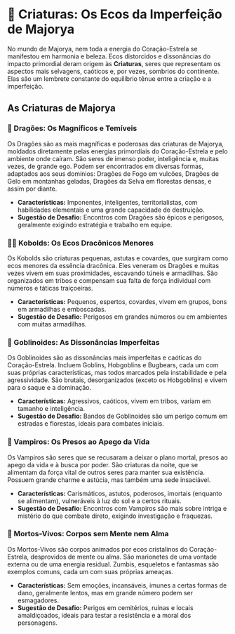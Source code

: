 # 👹 Criaturas: Os Ecos da Imperfeição de Majorya

No mundo de Majorya, nem toda a energia do Coração-Estrela se manifestou em harmonia e beleza. Ecos distorcidos e dissonâncias do impacto primordial deram origem às **Criaturas**, seres que representam os aspectos mais selvagens, caóticos e, por vezes, sombrios do continente. Elas são um lembrete constante do equilíbrio tênue entre a criação e a imperfeição.

## As Criaturas de Majorya

### 🐲 Dragões: Os Magníficos e Temíveis

Os Dragões são as mais magníficas e poderosas das criaturas de Majorya, moldados diretamente pelas energias primordiais do Coração-Estrela e pelo ambiente onde caíram. São seres de imenso poder, inteligência e, muitas vezes, de grande ego. Podem ser encontrados em diversas formas, adaptados aos seus domínios: Dragões de Fogo em vulcões, Dragões de Gelo em montanhas geladas, Dragões da Selva em florestas densas, e assim por diante.

*   **Características:** Imponentes, inteligentes, territorialistas, com habilidades elementais e uma grande capacidade de destruição.
*   **Sugestão de Desafio:** Encontros com Dragões são épicos e perigosos, geralmente exigindo estratégia e trabalho em equipe.

### 🧝‍♂️ Kobolds: Os Ecos Dracônicos Menores

Os Kobolds são criaturas pequenas, astutas e covardes, que surgiram como ecos menores da essência dracônica. Eles veneram os Dragões e muitas vezes vivem em suas proximidades, escavando túneis e armadilhas. São organizados em tribos e compensam sua falta de força individual com números e táticas traiçoeiras.

*   **Características:** Pequenos, espertos, covardes, vivem em grupos, bons em armadilhas e emboscadas.
*   **Sugestão de Desafio:** Perigosos em grandes números ou em ambientes com muitas armadilhas.

### 👹 Goblinoides: As Dissonâncias Imperfeitas

Os Goblinoides são as dissonâncias mais imperfeitas e caóticas do Coração-Estrela. Incluem Goblins, Hobgoblins e Bugbears, cada um com suas próprias características, mas todos marcados pela instabilidade e pela agressividade. São brutais, desorganizados (exceto os Hobgoblins) e vivem para o saque e a dominação.

*   **Características:** Agressivos, caóticos, vivem em tribos, variam em tamanho e inteligência.
*   **Sugestão de Desafio:** Bandos de Goblinoides são um perigo comum em estradas e florestas, ideais para combates iniciais.

### 🧛 Vampiros: Os Presos ao Apego da Vida

Os Vampiros são seres que se recusaram a deixar o plano mortal, presos ao apego da vida e à busca por poder. São criaturas da noite, que se alimentam da força vital de outros seres para manter sua existência. Possuem grande charme e astúcia, mas também uma sede insaciável.

*   **Características:** Carismáticos, astutos, poderosos, imortais (enquanto se alimentam), vulneráveis à luz do sol e a certos rituais.
*   **Sugestão de Desafio:** Encontros com Vampiros são mais sobre intriga e mistério do que combate direto, exigindo investigação e fraquezas.

### 🧟 Mortos-Vivos: Corpos sem Mente nem Alma

Os Mortos-Vivos são corpos animados por ecos cristalinos do Coração-Estrela, desprovidos de mente ou alma. São marionetes de uma vontade externa ou de uma energia residual. Zumbis, esqueletos e fantasmas são exemplos comuns, cada um com suas próprias ameaças.

*   **Características:** Sem emoções, incansáveis, imunes a certas formas de dano, geralmente lentos, mas em grande número podem ser esmagadores.
*   **Sugestão de Desafio:** Perigos em cemitérios, ruínas e locais amaldiçoados, ideais para testar a resistência e a moral dos personagens.

